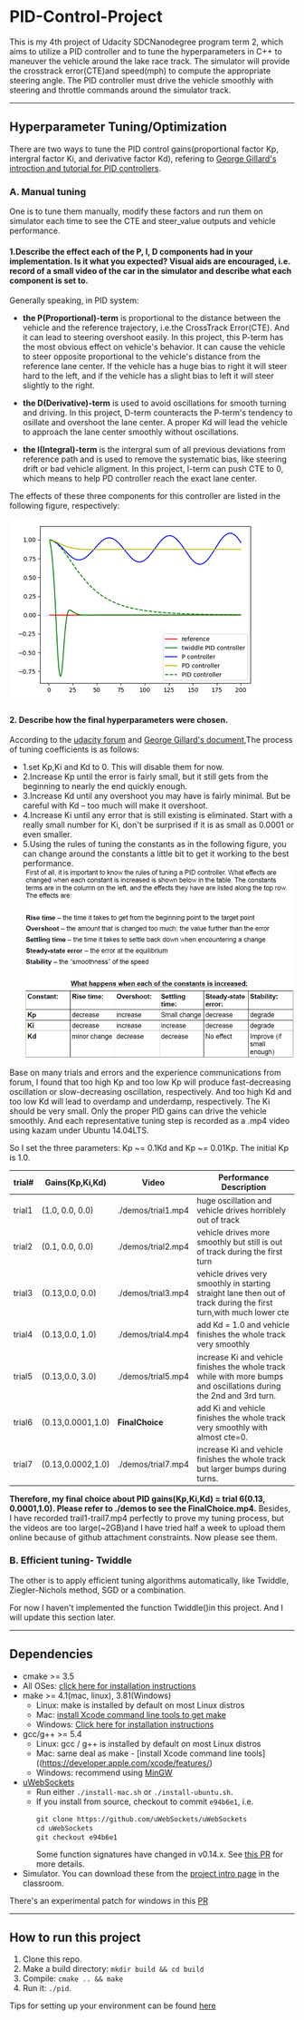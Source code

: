 ﻿# PID-Control-Project

This is my 4th project of Udacity SDCNanodegree program term 2, which aims to utilize a PID controller and to tune the hyperparameters in C++ to maneuver the vehicle around the lake race track. The simulator will provide the crosstrack error(CTE)and speed(mph) to compute the appropriate steering angle. The PID controller must drive the vehicle smoothly with steering and throttle commands around the simulator track.

---
[//]: # (Image References)

[image1]: ./PID_twiddle.png "PId Visualization"
[image2]: ./TuningTable.png


## Hyperparameter Tuning/Optimization


There are two ways to tune the PID control gains(proportional factor Kp, intergral factor Ki, and derivative factor Kd), refering to [George Gillard's introction and tutorial for PID controllers](https://udacity-reviews-uploads.s3.amazonaws.com/_attachments/41330/1493863065/pid_control_document.pdf).

### A. Manual tuning 

One is to tune them manually, modify these factors and run them on simulator each time to see the CTE and steer_value outputs and vehicle performance.

#### 1.Describe the effect each of the P, I, D components had in your implementation. Is it what you expected? Visual aids are encouraged, i.e. record of a small video of the car in the simulator and describe what each component is set to.

Generally speaking, in PID system:

- **the P(Proportional)-term** is proportional to the distance between the vehicle and the reference trajectory, i.e.the CrossTrack Error(CTE). And it can lead to steering overshoot easily. In this project, this P-term has the most obvious effect on vehicle's behavior. It can cause the vehicle to steer opposite proportional to the vehicle's distance from the reference lane center. If the vehicle has a huge bias to right it will steer hard to the left, and if the vehicle has a slight bias to left it will steer slightly to the right.

- **the D(Derivative)-term** is used to avoid oscillations for smooth turning and driving. In this project, D-term counteracts the P-term's tendency to osillate and overshoot the lane center. A proper Kd will lead the vehicle to approach the lane center smoothly without oscillations.

- **the I(Integral)-term** is the intergral sum of all previous deviations from reference path and is used to remove the systematic bias, like steering drift or bad vehicle aligment. In this project, I-term can push CTE to 0, which means to help PD controller reach the exact lane center. 


The effects of these three components for this controller are listed in the following figure, respectively:

![alt text][image1]


#### 2. Describe how the final hyperparameters were chosen.
According to the [udacity forum](https://discussions.udacity.com/t/how-to-tune-parameters/303845/4) and [George Gillard's document](https://udacity-reviews-uploads.s3.amazonaws.com/_attachments/41330/1493863065/pid_control_document.pdf),The process of tuning coefficients is as follows:

- 1.set Kp,Ki and Kd to 0. This will disable them for now.
- 2.Increase Kp until the error is fairly small, but it still gets from the beginning to nearly the end quickly enough.
- 3.Increase Kd until any overshoot you may have is fairly minimal. But be careful with Kd – too much will make it overshoot.
- 4.Increase Ki until any error that is still existing is eliminated. Start with a really small number for Ki, don't be surprised if it is as small as 0.0001 or even smaller.
- 5.Using the rules of tuning the constants as in the following figure, you can change around the constants a little bit to get it working to the best performance.
![alt text][image2]

Base on many trials and errors and the experience communications from forum, I found that too high Kp and too low Kp will produce fast-decreasing oscillation or slow-decreasing oscillation, respectively. And too high Kd and too low Kd will lead to overdamp and underdamp, respectively. The Ki should be very small. Only the proper PID gains can drive the vehicle smoothly. And each representative tuning step is recorded as a .mp4 video using kazam under Ubuntu 14.04LTS.

So I set the three parameters: Kp ~= 0.1Kd and Kp ~= 0.01Kp. The initial Kp is 1.0.

trial#|Gains(Kp,Ki,Kd)|  Video | Performance Description|
------|-----------------|-----------|-------------
trial1|(1.0, 0.0, 0.0)  |./demos/trial1.mp4 | huge oscillation and vehicle drives horriblely out of track
trial2|(0.1, 0.0, 0.0)  |./demos/trial2.mp4 | vehicle drives more smoothly but still is out of track during the first turn
trial3|(0.13,0.0, 0.0)  |./demos/trial3.mp4 | vehicle drives very smoothly in starting straight lane then out of track during the first turn,with much lower cte 
trial4|(0.13,0.0, 1.0)  |./demos/trial4.mp4| add Kd = 1.0 and vehicle finishes the whole track very smoothly
trial5|(0.13,0.0, 3.0)  |./demos/trial5.mp4| increase Ki and vehicle finishes the whole track while with more bumps and oscillations during the 2nd and 3rd turn.
trial6|(0.13,0.0001,1.0)|**FinalChoice**|add Ki and vehicle finishes the whole track very smoothly with almost cte=0.  
trial7|(0.13,0.0002,1.0)|./demos/trial7.mp4| increase Ki and vehicle finishes the whole track but larger bumps during turns.

**Therefore, my final choice about PID gains(Kp,Ki,Kd) = trial 6(0.13, 0.0001,1.0). Please refer to ./demos to see the FinalChoice.mp4.** Besides, I have recorded trail1-trail7.mp4 perfectly to prove my tuning process, but the videos are too large(~2GB)and I have tried half a week to upload them online because of github attachment constraints. Now please see them.

### B. Efficient tuning- Twiddle

The other is to apply efficient tuning algorithms automatically, like Twiddle, Ziegler-Nichols method, SGD or a combination.

For now I haven't implemented the function Twiddle()in this project. And I will update this section later.
	

---
## Dependencies

* cmake >= 3.5
 * All OSes: [click here for installation instructions](https://cmake.org/install/)
* make >= 4.1(mac, linux), 3.81(Windows)
  * Linux: make is installed by default on most Linux distros
  * Mac: [install Xcode command line tools to get make](https://developer.apple.com/xcode/features/)
  * Windows: [Click here for installation instructions](http://gnuwin32.sourceforge.net/packages/make.htm)
* gcc/g++ >= 5.4
  * Linux: gcc / g++ is installed by default on most Linux distros
  * Mac: same deal as make - [install Xcode command line tools]((https://developer.apple.com/xcode/features/)
  * Windows: recommend using [MinGW](http://www.mingw.org/)
* [uWebSockets](https://github.com/uWebSockets/uWebSockets)
  * Run either `./install-mac.sh` or `./install-ubuntu.sh`.
  * If you install from source, checkout to commit `e94b6e1`, i.e.
    ```
    git clone https://github.com/uWebSockets/uWebSockets 
    cd uWebSockets
    git checkout e94b6e1
    ```
    Some function signatures have changed in v0.14.x. See [this PR](https://github.com/udacity/CarND-MPC-Project/pull/3) for more details.
* Simulator. You can download these from the [project intro page](https://github.com/udacity/self-driving-car-sim/releases) in the classroom.

There's an experimental patch for windows in this [PR](https://github.com/udacity/CarND-PID-Control-Project/pull/3)

---
## How to run this project

1. Clone this repo.
2. Make a build directory: `mkdir build && cd build`
3. Compile: `cmake .. && make`
4. Run it: `./pid`. 

Tips for setting up your environment can be found [here](https://classroom.udacity.com/nanodegrees/nd013/parts/40f38239-66b6-46ec-ae68-03afd8a601c8/modules/0949fca6-b379-42af-a919-ee50aa304e6a/lessons/f758c44c-5e40-4e01-93b5-1a82aa4e044f/concepts/23d376c7-0195-4276-bdf0-e02f1f3c665d)

